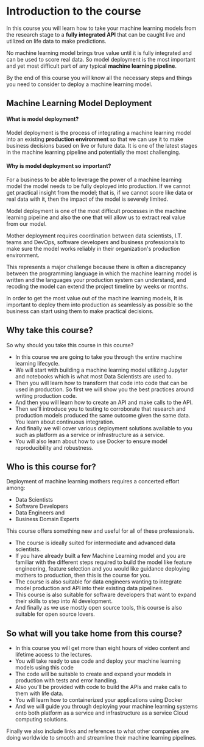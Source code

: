 
# Introduction to the course

In this course you will learn how to take your machine learning models from the research stage to a **fully integrated API** that can be caught live and utilized on life data to make predictions.

No machine learning model brings true value until it is fully integrated and can be used to score real data. So model deployment is the most important and yet most difficult part of any typical **machine learning pipeline**.

By the end of this course you will know all the necessary steps and things you need to consider to deploy a machine learning model.

## Machine Learning Model Deployment

#### What is model deployment? 

Model deployment is the process of integrating a machine learning model into an existing **production environment** so that we can use it to make business decisions based on live or future data. It is one of the latest stages in the machine learning pipeline and potentially the most challenging.

#### Why is model deployment so important?

For a business to be able to leverage the power of a machine learning model the model needs to be fully deployed into production. If we cannot get practical insight from the model; that is, if we cannot score like data or real data with it, then the impact of the model is severely limited.

Model deployment is one of the most difficult processes in the machine learning pipeline and also the one that will allow us to extract real value from our model. 

Mother deployment requires coordination between data scientists, I.T. teams and DevOps, software developers and business professionals to make sure the model works reliably in their organization's production environment. 

This represents a major challenge because there is often a discrepancy between the programming language in which the machine learning model is written and the languages your production system can understand, and recoding the model can extend the project timeline by weeks or months. 

In order to get the most value out of the machine learning models, It is important to deploy them into production as seamlessly as possible so the business can start using them to make practical decisions.

## Why take this course?

So why should you take this course in this course? 

- In this course we are going to take you through the entire machine learning lifecycle.
- We will start with building a machine learning model utilizing Jupyter and notebooks which is what most Data Scientists are used to.
- Then you will learn how to transform that code into code that can be used in production. So first we will show you the best practices around writing production code.
- And then you will learn how to create an API and make calls to the API.
- Then we'll introduce you to testing to corroborate that research and production models produced the same outcome given the same data. You learn about continuous integration. 
- And finally we will cover various deployment solutions available to you such as platform as a service or infrastructure as a service.
- You will also learn about how to use Docker to ensure model reproducibility and robustness.

## Who is this course for?

Deployment of machine learning mothers requires a concerted effort among:

- Data Scientists 
- Software Developers 
- Data Engineers and 
- Business Domain Experts

This course offers something new and useful for all of these professionals. 

- The course is ideally suited for intermediate and advanced data scientists.
- If you have already built a few Machine Learning model and you are familiar with the different steps required to build the model like feature engineering, feature selection and you would like guidance deploying mothers to production, then this is the course for you.
- The course is also suitable for data engineers wanting to integrate model production and API into their existing data pipelines.  
- This course is also suitable for software developers that want to expand their skills to step into AI development.  
- And finally as we use mostly open source tools, this course is also suitable for open source lovers.

## So what will you take home from this course?

- In this course you will get more than eight hours of video content and lifetime access to the lectures. 
- You will take ready to use code and deploy your machine learning models using this code
- The code will be suitable to create and expand your models in production with tests and error handling.
- Also you'll be provided with code to build the APIs and make calls to them with life data.
- You will learn how to containerized your applications using Docker 
- And we will guide you through deploying your machine learning systems onto both platform as a service and infrastructure as a service Cloud computing solutions.

Finally we also include links and references to what other companies are doing worldwide to smooth and streamline their machine learning pipelines.
<!--stackedit_data:
eyJoaXN0b3J5IjpbODM3MTM3MjUxLC00ODU3NDE2NzksLTQ5OD
g1NzQyNSw1MzMxMzA5NjgsLTIwNDcyNTQxMDldfQ==
-->